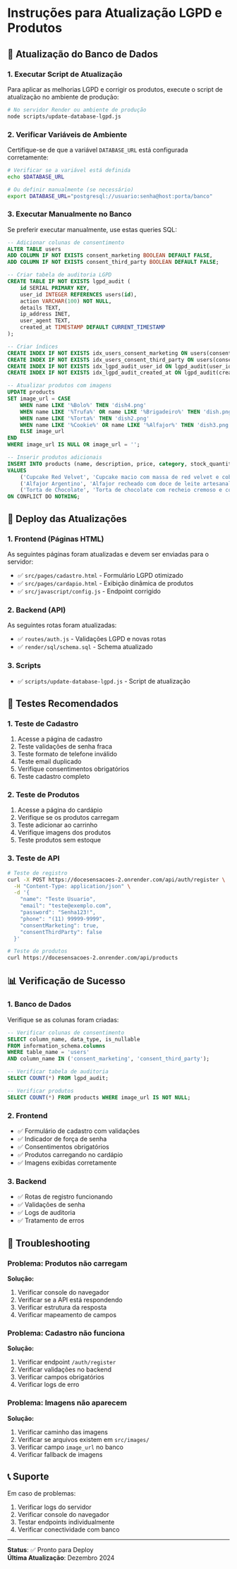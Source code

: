 # Instruções para Atualização LGPD e Produtos

## 🔄 Atualização do Banco de Dados

### 1. Executar Script de Atualização

Para aplicar as melhorias LGPD e corrigir os produtos, execute o script de atualização no ambiente de produção:

```bash
# No servidor Render ou ambiente de produção
node scripts/update-database-lgpd.js
```

### 2. Verificar Variáveis de Ambiente

Certifique-se de que a variável `DATABASE_URL` está configurada corretamente:

```bash
# Verificar se a variável está definida
echo $DATABASE_URL

# Ou definir manualmente (se necessário)
export DATABASE_URL="postgresql://usuario:senha@host:porta/banco"
```

### 3. Executar Manualmente no Banco

Se preferir executar manualmente, use estas queries SQL:

```sql
-- Adicionar colunas de consentimento
ALTER TABLE users 
ADD COLUMN IF NOT EXISTS consent_marketing BOOLEAN DEFAULT FALSE,
ADD COLUMN IF NOT EXISTS consent_third_party BOOLEAN DEFAULT FALSE;

-- Criar tabela de auditoria LGPD
CREATE TABLE IF NOT EXISTS lgpd_audit (
    id SERIAL PRIMARY KEY,
    user_id INTEGER REFERENCES users(id),
    action VARCHAR(100) NOT NULL,
    details TEXT,
    ip_address INET,
    user_agent TEXT,
    created_at TIMESTAMP DEFAULT CURRENT_TIMESTAMP
);

-- Criar índices
CREATE INDEX IF NOT EXISTS idx_users_consent_marketing ON users(consent_marketing);
CREATE INDEX IF NOT EXISTS idx_users_consent_third_party ON users(consent_third_party);
CREATE INDEX IF NOT EXISTS idx_lgpd_audit_user_id ON lgpd_audit(user_id);
CREATE INDEX IF NOT EXISTS idx_lgpd_audit_created_at ON lgpd_audit(created_at);

-- Atualizar produtos com imagens
UPDATE products 
SET image_url = CASE 
    WHEN name LIKE '%Bolo%' THEN 'dish4.png'
    WHEN name LIKE '%Trufa%' OR name LIKE '%Brigadeiro%' THEN 'dish.png'
    WHEN name LIKE '%Torta%' THEN 'dish2.png'
    WHEN name LIKE '%Cookie%' OR name LIKE '%Alfajor%' THEN 'dish3.png'
    ELSE image_url
END
WHERE image_url IS NULL OR image_url = '';

-- Inserir produtos adicionais
INSERT INTO products (name, description, price, category, stock_quantity, status, image_url) 
VALUES 
    ('Cupcake Red Velvet', 'Cupcake macio com massa de red velvet e cobertura de cream cheese suave', 7.00, 'Doce/Bolo', 25, 'ativo', 'dish2.png'),
    ('Alfajor Argentino', 'Alfajor recheado com doce de leite artesanal e coberto com chocolate belga', 6.00, 'Doce/Biscoito', 15, 'ativo', 'dish3.png'),
    ('Torta de Chocolate', 'Torta de chocolate com recheio cremoso e cobertura de ganache', 25.00, 'Doce/Torta', 8, 'ativo', 'dish4.png')
ON CONFLICT DO NOTHING;
```

## 🚀 Deploy das Atualizações

### 1. Frontend (Páginas HTML)

As seguintes páginas foram atualizadas e devem ser enviadas para o servidor:

- ✅ `src/pages/cadastro.html` - Formulário LGPD otimizado
- ✅ `src/pages/cardapio.html` - Exibição dinâmica de produtos
- ✅ `src/javascript/config.js` - Endpoint corrigido

### 2. Backend (API)

As seguintes rotas foram atualizadas:

- ✅ `routes/auth.js` - Validações LGPD e novas rotas
- ✅ `render/sql/schema.sql` - Schema atualizado

### 3. Scripts

- ✅ `scripts/update-database-lgpd.js` - Script de atualização

## 🧪 Testes Recomendados

### 1. Teste de Cadastro

1. Acesse a página de cadastro
2. Teste validações de senha fraca
3. Teste formato de telefone inválido
4. Teste email duplicado
5. Verifique consentimentos obrigatórios
6. Teste cadastro completo

### 2. Teste de Produtos

1. Acesse a página do cardápio
2. Verifique se os produtos carregam
3. Teste adicionar ao carrinho
4. Verifique imagens dos produtos
5. Teste produtos sem estoque

### 3. Teste de API

```bash
# Teste de registro
curl -X POST https://docesensacoes-2.onrender.com/api/auth/register \
  -H "Content-Type: application/json" \
  -d '{
    "name": "Teste Usuario",
    "email": "teste@exemplo.com",
    "password": "Senha123!",
    "phone": "(11) 99999-9999",
    "consentMarketing": true,
    "consentThirdParty": false
  }'

# Teste de produtos
curl https://docesensacoes-2.onrender.com/api/products
```

## 📊 Verificação de Sucesso

### 1. Banco de Dados

Verifique se as colunas foram criadas:

```sql
-- Verificar colunas de consentimento
SELECT column_name, data_type, is_nullable 
FROM information_schema.columns 
WHERE table_name = 'users' 
AND column_name IN ('consent_marketing', 'consent_third_party');

-- Verificar tabela de auditoria
SELECT COUNT(*) FROM lgpd_audit;

-- Verificar produtos
SELECT COUNT(*) FROM products WHERE image_url IS NOT NULL;
```

### 2. Frontend

- ✅ Formulário de cadastro com validações
- ✅ Indicador de força de senha
- ✅ Consentimentos obrigatórios
- ✅ Produtos carregando no cardápio
- ✅ Imagens exibidas corretamente

### 3. Backend

- ✅ Rotas de registro funcionando
- ✅ Validações de senha
- ✅ Logs de auditoria
- ✅ Tratamento de erros

## 🔧 Troubleshooting

### Problema: Produtos não carregam

**Solução:**
1. Verificar console do navegador
2. Verificar se a API está respondendo
3. Verificar estrutura da resposta
4. Verificar mapeamento de campos

### Problema: Cadastro não funciona

**Solução:**
1. Verificar endpoint `/auth/register`
2. Verificar validações no backend
3. Verificar campos obrigatórios
4. Verificar logs de erro

### Problema: Imagens não aparecem

**Solução:**
1. Verificar caminho das imagens
2. Verificar se arquivos existem em `src/images/`
3. Verificar campo `image_url` no banco
4. Verificar fallback de imagens

## 📞 Suporte

Em caso de problemas:

1. Verificar logs do servidor
2. Verificar console do navegador
3. Testar endpoints individualmente
4. Verificar conectividade com banco

---

**Status**: ✅ Pronto para Deploy  
**Última Atualização**: Dezembro 2024 